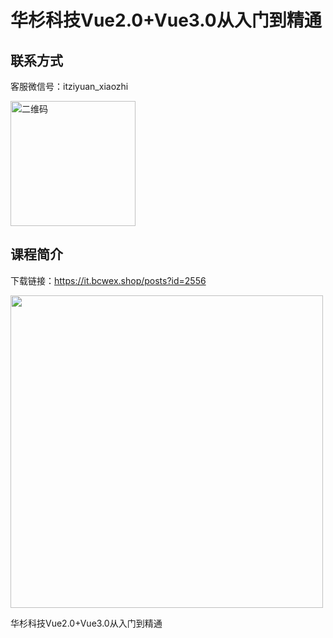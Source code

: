 # 华杉科技Vue2.0+Vue3.0从入门到精通

## 联系方式

客服微信号：itziyuan_xiaozhi

<img src="https://ziyuanyun.oss-cn-guangzhou.aliyuncs.com/common/20240614073449/666b82192834a.jpg" width="200" height="200" alt="二维码">

## 课程简介

下载链接：https://it.bcwex.shop/posts?id=2556

<img src="https://ziyuanyun.oss-cn-guangzhou.aliyuncs.com/yun/20240515184103/6644913f2e24b.jpg" width="500" alt="">

  华杉科技Vue2.0+Vue3.0从入门到精通



  